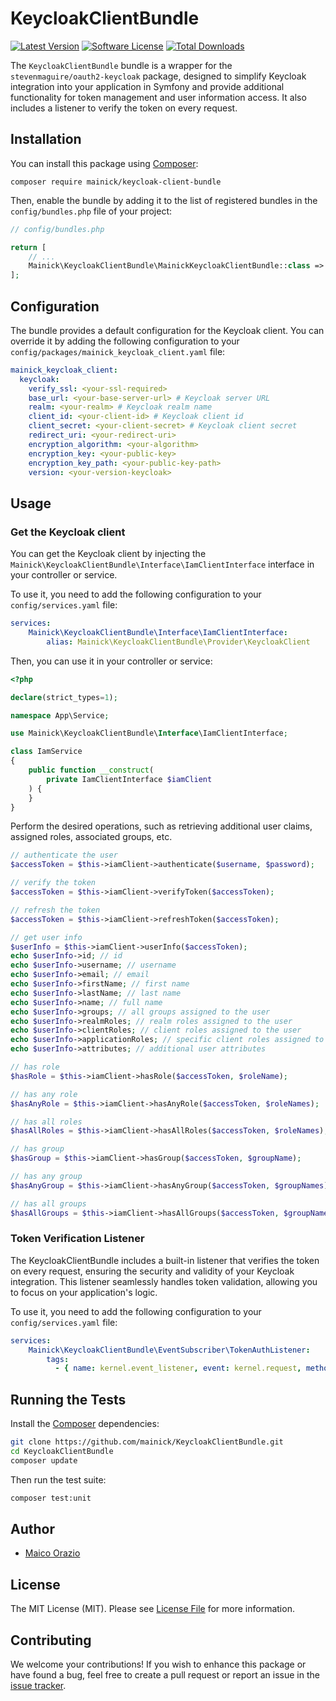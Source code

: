 KeycloakClientBundle
====================

[![Latest Version](https://img.shields.io/github/release/mainick/KeycloakClientBundle.svg?style=flat-square)](https://github.com/mainick/KeycloakClientBundle/releases)
[![Software License](https://img.shields.io/badge/license-MIT-brightgreen.svg?style=flat-square)](LICENSE.md)
[![Total Downloads](https://img.shields.io/packagist/dt/mainick/keycloak-client-bundle.svg?style=flat-square)](https://packagist.org/packages/mainick/keycloak-client-bundle)

The `KeycloakClientBundle` bundle is a wrapper for the `stevenmaguire/oauth2-keycloak` package, 
designed to simplify Keycloak integration into your application in Symfony and provide additional functionality 
for token management and user information access. 
It also includes a listener to verify the token on every request.

## Installation

You can install this package using [Composer](http://getcomposer.org/):

```
composer require mainick/keycloak-client-bundle
```

Then, enable the bundle by adding it to the list of registered bundles
in the `config/bundles.php` file of your project:

```php
// config/bundles.php

return [
    // ...
    Mainick\KeycloakClientBundle\MainickKeycloakClientBundle::class => ['all' => true],
];
```

## Configuration

The bundle provides a default configuration for the Keycloak client.
You can override it by adding the following configuration to
your `config/packages/mainick_keycloak_client.yaml` file:

```yaml
mainick_keycloak_client:
  keycloak:
    verify_ssl: <your-ssl-required>
    base_url: <your-base-server-url> # Keycloak server URL
    realm: <your-realm> # Keycloak realm name
    client_id: <your-client-id> # Keycloak client id
    client_secret: <your-client-secret> # Keycloak client secret
    redirect_uri: <your-redirect-uri>
    encryption_algorithm: <your-algorithm>
    encryption_key: <your-public-key>
    encryption_key_path: <your-public-key-path>
    version: <your-version-keycloak>
```

## Usage

### Get the Keycloak client

You can get the Keycloak client by injecting the `Mainick\KeycloakClientBundle\Interface\IamClientInterface`
interface in your controller or service.

To use it, you need to add the following configuration
to your `config/services.yaml` file:

```yaml
services:
    Mainick\KeycloakClientBundle\Interface\IamClientInterface:
        alias: Mainick\KeycloakClientBundle\Provider\KeycloakClient
```

Then, you can use it in your controller or service:

```php
<?php

declare(strict_types=1);

namespace App\Service;

use Mainick\KeycloakClientBundle\Interface\IamClientInterface;

class IamService
{
    public function __construct(
        private IamClientInterface $iamClient
    ) {
    }
}
```

Perform the desired operations, such as retrieving additional user claims, assigned roles, associated groups, etc.


```php
// authenticate the user
$accessToken = $this->iamClient->authenticate($username, $password);

// verify the token
$accessToken = $this->iamClient->verifyToken($accessToken);

// refresh the token
$accessToken = $this->iamClient->refreshToken($accessToken);

// get user info
$userInfo = $this->iamClient->userInfo($accessToken);
echo $userInfo->id; // id
echo $userInfo->username; // username
echo $userInfo->email; // email
echo $userInfo->firstName; // first name
echo $userInfo->lastName; // last name
echo $userInfo->name; // full name
echo $userInfo->groups; // all groups assigned to the user
echo $userInfo->realmRoles; // realm roles assigned to the user
echo $userInfo->clientRoles; // client roles assigned to the user
echo $userInfo->applicationRoles; // specific client roles assigned to the user
echo $userInfo->attributes; // additional user attributes

// has role
$hasRole = $this->iamClient->hasRole($accessToken, $roleName);

// has any role
$hasAnyRole = $this->iamClient->hasAnyRole($accessToken, $roleNames);

// has all roles
$hasAllRoles = $this->iamClient->hasAllRoles($accessToken, $roleNames);

// has group
$hasGroup = $this->iamClient->hasGroup($accessToken, $groupName);

// has any group
$hasAnyGroup = $this->iamClient->hasAnyGroup($accessToken, $groupNames);

// has all groups
$hasAllGroups = $this->iamClient->hasAllGroups($accessToken, $groupNames);
```

### Token Verification Listener

The KeycloakClientBundle includes a built-in listener that verifies the token on every request, 
ensuring the security and validity of your Keycloak integration. 
This listener seamlessly handles token validation, allowing you to focus on your application's logic.

To use it, you need to add the following configuration to your `config/services.yaml` file:

```yaml
services:
    Mainick\KeycloakClientBundle\EventSubscriber\TokenAuthListener:
        tags:
          - { name: kernel.event_listener, event: kernel.request, method: checkValidToken, priority: 0 }
```

## Running the Tests

Install the [Composer](http://getcomposer.org/) dependencies:

```bash
git clone https://github.com/mainick/KeycloakClientBundle.git
cd KeycloakClientBundle
composer update
```

Then run the test suite:

```bash
composer test:unit
```

## Author

- [Maico Orazio](https://github.com/mainick)

## License

The MIT License (MIT). Please see [License File](LICENSE) for more information.


## Contributing

We welcome your contributions! If you wish to enhance this package or have found a bug,
feel free to create a pull request or report an issue in the [issue tracker](https://github.com/mainick/KeycloakClientBundle/issues).

<!-- ## Contributing -->
<!-- Please see [Contributing](CONTRIBUTING.md) for details. -->

<!-- ## Acknowledgments -->
<!-- A big thank you to [Steven Maguire](https://github.com/stevenmaguire/oauth2-keycloak) for his `stevenmaguire/oauth2-keycloak` package upon which this wrapper is built. -->

<!-- ## Changelog -->
<!-- Please see [Changelog](CHANGELOG.md) for details. -->
